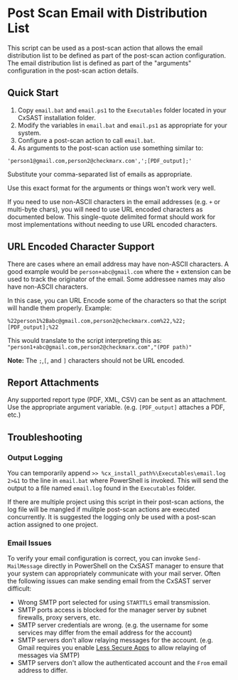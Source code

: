 
# Post Scan Email with Distribution List

This script can be used as a post-scan action that allows the email distribution list to be defined as part of the post-scan action configuration.  The email distribution list is defined as part of the "arguments" configuration in the post-scan action details.

## Quick Start

1. Copy `email.bat` and `email.ps1` to the `Executables` folder located in your CxSAST installation folder.
2. Modify the variables in `email.bat` and `email.ps1` as appropriate for your system.
3. Configure a post-scan action to call `email.bat`.
4. As arguments to the post-scan action use something similar to:

```
'person1@gmail.com,person2@checkmarx.com',';[PDF_output];'
```

Substitute your comma-separated list of emails as appropriate.  

Use this exact format for the arguments or things won't work very well.  

If you need to use non-ASCII characters in the email addresses (e.g. `+` or multi-byte chars), you will need to use URL encoded characters as documented below.  This single-quote delimited format should work for most implementations without needing to use URL encoded characters.


## URL Encoded Character Support

There are cases where an email address may have non-ASCII characters.  A good example would be `person+abc@gmail.com` where the `+` extension can be used to track the originator of the email.  Some addressee names may also have non-ASCII characters.

In this case, you can URL Encode some of the characters so that the script will handle them properly.  Example:

`%22person1%2Babc@gmail.com,person2@checkmarx.com%22,%22;[PDF_output];%22`

This would translate to the script interpreting this as:
`"person1+abc@gmail.com,person2@checkmarx.com","(PDF path)"`

**Note:** The `;`,`[`, and `]` characters should not be URL encoded.


## Report Attachments

Any supported report type (PDF, XML, CSV) can be sent as an attachment.  Use the appropriate argument variable. (e.g. `[PDF_output]` attaches a PDF, etc.)


## Troubleshooting


### Output Logging

You can temporarily append `>> %cx_install_path%\Executables\email.log 2>&1` to the line in `email.bat` where PowerShell is invoked.  This will send the output to a file named `email.log` found in the `Executables` folder.

If there are multiple project using this script in their post-scan actions, the log file will be mangled if mulitple post-scan actions are executed concurrently.  It is suggested the logging only be used with a post-scan action assigned to one project.

### Email Issues

To verify your email configuration is correct, you can invoke `Send-MailMessage` directly in PowerShell on the CxSAST manager to ensure that your system can appropriately communicate with your mail server.  Often the following issues can make sending email from the CxSAST server difficult:

* Wrong SMTP port selected for using `STARTTLS` email transmission.
* SMTP ports access is blocked for the manager server by subnet firewalls, proxy servers, etc.
* SMTP server credentials are wrong. (e.g. the username for some services may differ from the email address for the account)
* SMTP servers don't allow relaying messages for the account. (e.g. Gmail requires you enable [Less Secure Apps](https://support.google.com/accounts/answer/6010255?hl=en) to allow relaying of messages via SMTP)
* SMTP servers don't allow the authenticated account and the `From` email address to differ.

